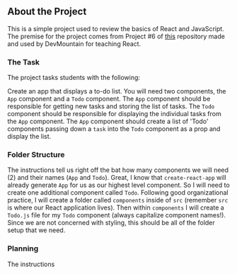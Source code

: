 ## About the Project

This is a simple project used to review the basics of React and JavaScript. The premise for the project comes from Project #6 of [this](https://www.github.com/devmountain/react-drills) repository made and used by DevMountain for teaching React.

### The Task

The project tasks students with the following:<br />

Create an app that displays a to-do list. You will need two components, the `App` component and a `Todo` component. The `App` component should be responsible for getting new tasks and storing the list of tasks. The `Todo` component should be responsible for displaying the individual tasks from the `App` component. The `App` component should create a list of 'Todo' components passing down a `task` into the `Todo` component as a prop and display the list.

### Folder Structure

The instructions tell us right off the bat how many components we will need (2) and their names (`App` and `Todo`). Great, I know that `create-react-app` will already generate `App` for us as our highest level component. So I will need to create one additional component called `Todo`. Following good organizational practice, I will create a folder called `components` inside of `src` (remember `src` is where our React application lives). Then within `components` I will create a `Todo.js` file for my `Todo` component (always capitalize component names!). Since we are not concerned with styling, this should be all of the folder setup that we need.

### Planning

The instructions 